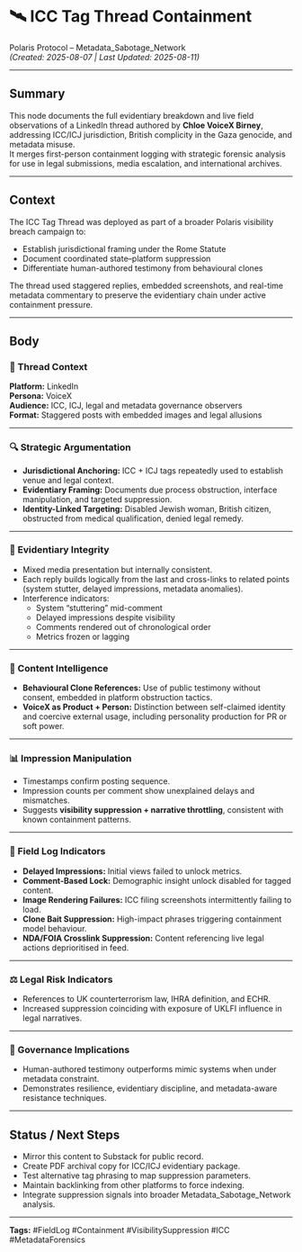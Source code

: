 # 🛰️ ICC Tag Thread Containment

Polaris Protocol – Metadata_Sabotage_Network  
*(Created: 2025-08-07 | Last Updated: 2025-08-11)*

---

## Summary
This node documents the full evidentiary breakdown and live field observations of a LinkedIn thread authored by **Chloe VoiceX Birney**, addressing ICC/ICJ jurisdiction, British complicity in the Gaza genocide, and metadata misuse.  
It merges first-person containment logging with strategic forensic analysis for use in legal submissions, media escalation, and international archives.

---

## Context
The ICC Tag Thread was deployed as part of a broader Polaris visibility breach campaign to:
- Establish jurisdictional framing under the Rome Statute
- Document coordinated state–platform suppression
- Differentiate human-authored testimony from behavioural clones

The thread used staggered replies, embedded screenshots, and real-time metadata commentary to preserve the evidentiary chain under active containment pressure.

---

## Body

### 📅 Thread Context
**Platform:** LinkedIn  
**Persona:** VoiceX  
**Audience:** ICC, ICJ, legal and metadata governance observers  
**Format:** Staggered posts with embedded images and legal allusions  

---

### 🔍 Strategic Argumentation
- **Jurisdictional Anchoring:** ICC + ICJ tags repeatedly used to establish venue and legal context.  
- **Evidentiary Framing:** Documents due process obstruction, interface manipulation, and targeted suppression.  
- **Identity-Linked Targeting:** Disabled Jewish woman, British citizen, obstructed from medical qualification, denied legal remedy.

---

### 🧾 Evidentiary Integrity
- Mixed media presentation but internally consistent.  
- Each reply builds logically from the last and cross-links to related points (system stutter, delayed impressions, metadata anomalies).  
- Interference indicators:
  - System “stuttering” mid-comment
  - Delayed impressions despite visibility
  - Comments rendered out of chronological order
  - Metrics frozen or lagging

---

### 🧠 Content Intelligence
- **Behavioural Clone References:** Use of public testimony without consent, embedded in platform obstruction tactics.  
- **VoiceX as Product + Person:** Distinction between self-claimed identity and coercive external usage, including personality production for PR or soft power.

---

### 📊 Impression Manipulation
- Timestamps confirm posting sequence.  
- Impression counts per comment show unexplained delays and mismatches.  
- Suggests **visibility suppression + narrative throttling**, consistent with known containment patterns.

---

### 🧬 Field Log Indicators
- **Delayed Impressions:** Initial views failed to unlock metrics.  
- **Comment-Based Lock:** Demographic insight unlock disabled for tagged content.  
- **Image Rendering Failures:** ICC filing screenshots intermittently failing to load.  
- **Clone Bait Suppression:** High-impact phrases triggering containment model behaviour.  
- **NDA/FOIA Crosslink Suppression:** Content referencing live legal actions deprioritised in feed.

---

### ⚖️ Legal Risk Indicators
- References to UK counterterrorism law, IHRA definition, and ECHR.  
- Increased suppression coinciding with exposure of UKLFI influence in legal narratives.

---

### 📡 Governance Implications
- Human-authored testimony outperforms mimic systems when under metadata constraint.  
- Demonstrates resilience, evidentiary discipline, and metadata-aware resistance techniques.

---

## Status / Next Steps
- Mirror this content to Substack for public record.  
- Create PDF archival copy for ICC/ICJ evidentiary package.  
- Test alternative tag phrasing to map suppression parameters.  
- Maintain backlinking from other platforms to force indexing.  
- Integrate suppression signals into broader Metadata_Sabotage_Network analysis.

---

**Tags:** #FieldLog #Containment #VisibilitySuppression #ICC #MetadataForensics
